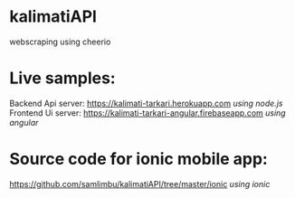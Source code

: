 # kalimatiAPI
webscraping using cheerio

# Live samples: 
Backend Api server: https://kalimati-tarkari.herokuapp.com <i>using node.js</i><br>
Frontend Ui server: https://kalimati-tarkari-angular.firebaseapp.com <i>using angular</i>

# Source code for ionic mobile app:
https://github.com/samlimbu/kalimatiAPI/tree/master/ionic <i>using ionic</i>

